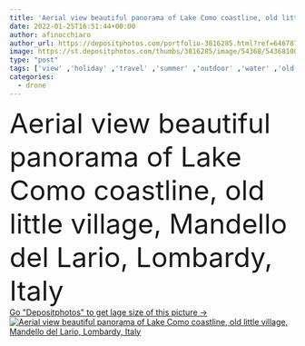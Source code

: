 ```yaml
---
title: 'Aerial view beautiful panorama of Lake Como coastline, old little village, Mandello del Lario, Lombardy, Italy'
date: 2022-01-25T16:51:44+00:00
author: afinocchiaro
author_url: https://depositphotos.com/portfolio-3816285.html?ref=64678756
image: https://st.depositphotos.com/thumbs/3816285/image/54368/543681000/api_thumb_450.jpg?forcejpeg=true
type: "post"
tags: ['view' ,'holiday' ,'travel' ,'summer' ,'outdoor' ,'water' ,'old' ,'landscape' ,'village' ,'city' ,'clouds' ,'italy' ,'italian' ,'bay' ,'coast' ,'fantastic' ,'scenic' ,'tourism' ,'panorama' ,'town' ,'famous' ,'pier' ,'panoramic' ,'vacation' ,'fly' ,'heaven' ,'sailboat' ,'journey' ,'country' ,'paradise' ,'Mediterranean' ,'lake' ,'boat' ,'dock' ,'alps' ,'milan' ,'destination' ,'aerial' ,'sailboats' ,'lombardia' ,'Como' ,'aerial view' ,'lake como' ,'Mandello' ,'lake lecco' ,'tour tourism' ,'drone view' ]
categories: 
  - drone
---
```

<div aling="center">
            <font size="60"> Aerial view beautiful panorama of Lake Como coastline, old little village, Mandello del Lario, Lombardy, Italy</font>   
</div>
<div>
    <a href='https://st.depositphotos.com/thumbs/3816285/image/54368/543681000/api_thumb_450.jpg?forcejpeg=true?ref=64678756' target=_blank > Go "Depositphotos" to get lage size of this picture ->
        <img href='https://st.depositphotos.com/thumbs/3816285/image/54368/543681000/api_thumb_450.jpg?forcejpeg=true?ref=64678756' src='https://st.depositphotos.com/3816285/54368/i/950/depositphotos_543681000-stock-photo-aerial-view-beautiful-panorama-lake.jpg?forcejpeg=true' alt='Aerial view beautiful panorama of Lake Como coastline, old little village, Mandello del Lario, Lombardy, Italy' >
    </a>
</div>
